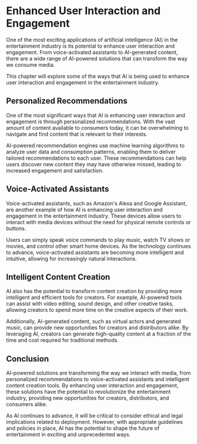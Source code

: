 Enhanced User Interaction and Engagement
=======================================================================================

One of the most exciting applications of artificial intelligence (AI) in the entertainment industry is its potential to enhance user interaction and engagement. From voice-activated assistants to AI-generated content, there are a wide range of AI-powered solutions that can transform the way we consume media.

This chapter will explore some of the ways that AI is being used to enhance user interaction and engagement in the entertainment industry.

Personalized Recommendations
----------------------------

One of the most significant ways that AI is enhancing user interaction and engagement is through personalized recommendations. With the vast amount of content available to consumers today, it can be overwhelming to navigate and find content that is relevant to their interests.

AI-powered recommendation engines use machine learning algorithms to analyze user data and consumption patterns, enabling them to deliver tailored recommendations to each user. These recommendations can help users discover new content they may have otherwise missed, leading to increased engagement and satisfaction.

Voice-Activated Assistants
--------------------------

Voice-activated assistants, such as Amazon's Alexa and Google Assistant, are another example of how AI is enhancing user interaction and engagement in the entertainment industry. These devices allow users to interact with media devices without the need for physical remote controls or buttons.

Users can simply speak voice commands to play music, watch TV shows or movies, and control other smart home devices. As the technology continues to advance, voice-activated assistants are becoming more intelligent and intuitive, allowing for increasingly natural interactions.

Intelligent Content Creation
----------------------------

AI also has the potential to transform content creation by providing more intelligent and efficient tools for creators. For example, AI-powered tools can assist with video editing, sound design, and other creative tasks, allowing creators to spend more time on the creative aspects of their work.

Additionally, AI-generated content, such as virtual actors and generated music, can provide new opportunities for creators and distributors alike. By leveraging AI, creators can generate high-quality content at a fraction of the time and cost required for traditional methods.

Conclusion
----------

AI-powered solutions are transforming the way we interact with media, from personalized recommendations to voice-activated assistants and intelligent content creation tools. By enhancing user interaction and engagement, these solutions have the potential to revolutionize the entertainment industry, providing new opportunities for creators, distributors, and consumers alike.

As AI continues to advance, it will be critical to consider ethical and legal implications related to deployment. However, with appropriate guidelines and policies in place, AI has the potential to shape the future of entertainment in exciting and unprecedented ways.
